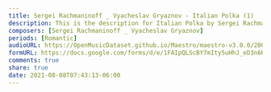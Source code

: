 ```yaml
---
title: Sergei Rachmaninoff _ Vyacheslav Gryaznov - Italian Polka (1)
description: This is the description for Italian Polka by Sergei Rachmaninoff _ Vyacheslav Gryaznov
composers: [Sergei Rachmaninoff _ Vyacheslav Gryaznov]
periods: [Romantic]
audioURL: https://OpenMusicDataset.github.io/Maestro/maestro-v3.0.0/2009/MIDI-Unprocessed_04_R1_2009_04-06_ORIG_MID--AUDIO_04_R1_2009_04_R1_2009_06_WAV.midi
formURL: https://docs.google.com/forms/d/e/1FAIpQLScBY7mIty5uHhJ_eD3n6KwKMuGGHZ4CSEB9GReD-AvH3WWqmg/viewform
comments: true
share: true
date: 2021-08-08T07:43:13-06:00
---
```

